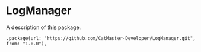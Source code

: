 # LogManager

A description of this package.

    .package(url: "https://github.com/CatMaster-Developer/LogManager.git", from: "1.0.0"),
